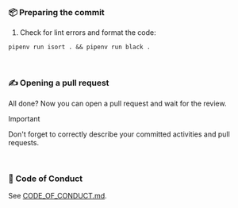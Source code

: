 ### 📦 Preparing the commit

1. Check for lint errors and format the code:

```console
pipenv run isort . && pipenv run black .
```

&nbsp;

### ✍️ Opening a pull request

All done? Now you can open a pull request and wait for the review.

> [!IMPORTANT]  
> Don't forget to correctly describe your committed activities and pull requests.

&nbsp;

### 📜 Code of Conduct

See [CODE_OF_CONDUCT.md](CODE_OF_CONDUCT.md).